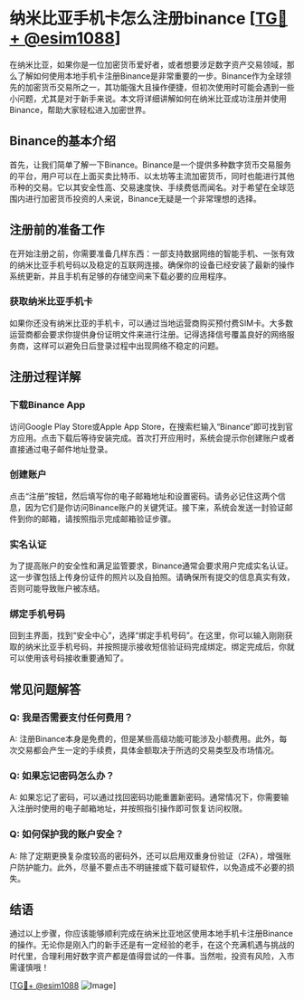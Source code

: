 # 纳米比亚手机卡怎么注册binance [[TG💪+ @esim1088](https://t.me/s/esim1088)]

在纳米比亚，如果你是一位加密货币爱好者，或者想要涉足数字资产交易领域，那么了解如何使用本地手机卡注册Binance是非常重要的一步。Binance作为全球领先的加密货币交易所之一，其功能强大且操作便捷，但初次使用时可能会遇到一些小问题，尤其是对于新手来说。本文将详细讲解如何在纳米比亚成功注册并使用Binance，帮助大家轻松进入加密世界。

## Binance的基本介绍

首先，让我们简单了解一下Binance。Binance是一个提供多种数字货币交易服务的平台，用户可以在上面买卖比特币、以太坊等主流加密货币，同时也能进行其他币种的交易。它以其安全性高、交易速度快、手续费低而闻名。对于希望在全球范围内进行加密货币投资的人来说，Binance无疑是一个非常理想的选择。

## 注册前的准备工作

在开始注册之前，你需要准备几样东西：一部支持数据网络的智能手机、一张有效的纳米比亚手机号码以及稳定的互联网连接。确保你的设备已经安装了最新的操作系统更新，并且手机有足够的存储空间来下载必要的应用程序。

### 获取纳米比亚手机卡

如果你还没有纳米比亚的手机卡，可以通过当地运营商购买预付费SIM卡。大多数运营商都会要求你提供身份证明文件来进行注册。记得选择信号覆盖良好的网络服务商，这样可以避免日后登录过程中出现网络不稳定的问题。

## 注册过程详解

### 下载Binance App

访问Google Play Store或Apple App Store，在搜索栏输入“Binance”即可找到官方应用。点击下载后等待安装完成。首次打开应用时，系统会提示你创建账户或者直接通过电子邮件地址登录。

### 创建账户

点击“注册”按钮，然后填写你的电子邮箱地址和设置密码。请务必记住这两个信息，因为它们是你访问Binance账户的关键凭证。接下来，系统会发送一封验证邮件到你的邮箱，请按照指示完成邮箱验证步骤。

### 实名认证

为了提高账户的安全性和满足监管要求，Binance通常会要求用户完成实名认证。这一步骤包括上传身份证件的照片以及自拍照。请确保所有提交的信息真实有效，否则可能导致账户被冻结。

### 绑定手机号码

回到主界面，找到“安全中心”，选择“绑定手机号码”。在这里，你可以输入刚刚获取的纳米比亚手机号码，并按照提示接收短信验证码完成绑定。绑定完成后，你就可以使用该号码接收重要通知了。

## 常见问题解答

### Q: 我是否需要支付任何费用？
A: 注册Binance本身是免费的，但是某些高级功能可能涉及小额费用。此外，每次交易都会产生一定的手续费，具体金额取决于所选的交易类型及市场情况。

### Q: 如果忘记密码怎么办？
A: 如果忘记了密码，可以通过找回密码功能重置新密码。通常情况下，你需要输入注册时使用的电子邮箱地址，并按照指引操作即可恢复访问权限。

### Q: 如何保护我的账户安全？
A: 除了定期更换复杂度较高的密码外，还可以启用双重身份验证（2FA），增强账户防护能力。此外，尽量不要点击不明链接或下载可疑软件，以免造成不必要的损失。

## 结语

通过以上步骤，你应该能够顺利完成在纳米比亚地区使用本地手机卡注册Binance的操作。无论你是刚入门的新手还是有一定经验的老手，在这个充满机遇与挑战的时代里，合理利用好数字资产都是值得尝试的一件事。当然啦，投资有风险，入市需谨慎哦！

[[TG💪+ @esim1088](https://t.me/s/esim1088) ![Image](https://i.postimg.cc/4NQfJmqS/Snipaste-2025-05-13-00-14-12.png)]